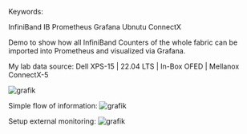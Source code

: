 Keywords:

InfiniBand
IB
Prometheus
Grafana
Ubnutu
ConnectX


Demo to show how all InfiniBand Counters of the whole fabric can be imported into Prometheus and visualized via Grafana.

My lab data source: Dell XPS-15 | 22.04 LTS | In-Box OFED | Mellanox ConnectX-5

![grafik](https://github.com/laquiante/InfiniBand-Prometheus-Grafana/assets/33266194/97523051-42a9-4d29-94e8-91feb6642b0e)

Simple flow of information:
![grafik](https://github.com/laquiante/InfiniBand-Prometheus-Grafana/assets/33266194/c9fa8b7d-9c23-45db-ae9a-75a060fee82e)

Setup external monitoring:
![grafik](https://github.com/laquiante/InfiniBand-Prometheus-Grafana/assets/33266194/3d52b495-196e-452f-a718-297da0d308f6)

